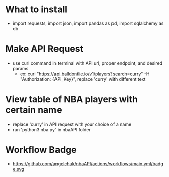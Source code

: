 # What to install
 * import requests, import json, import pandas as pd, import sqlalchemy as db
# Make API Request
 * use curl command in terminal with API url, proper endpoint, and desired params
    * ex: curl "https://api.balldontlie.io/v1/players?search=curry" -H
      "Authorization: {API_Key}", replace 'curry' with different text
# View table of NBA players with certain name
 * replace 'curry' in API request with your choice of a name
 * run 'python3 nba.py' in nbaAPI folder
# Workflow Badge
 * https://github.com/angelchuk/nbaAPI/actions/workflows/main.yml/badge.svg
